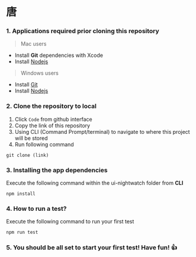 # 唐 


### 1. Applications required prior cloning this repository

> Mac users 
 - Install **Git** dependencies with Xcode
 - Install [Nodejs](https://nodejs.org/en/)

> Windows users
 - Install [Git](https://git-scm.com/download/win)
 - Install [Nodejs](https://nodejs.org/en/)

### 2. Clone the repository to local

 1. Click `Code` from github interface
 2. Copy the link of this repository
 3. Using CLI (Command Prompt/terminal) to navigate to where this project will be stored
 4. Run following command
 ```
 git clone (link)
 ```

### 3. Installing the app dependencies

 Execute the following command within the ui-nightwatch folder from **CLI**
 ```
 npm install
 ```

### 4. How to run a test?
 
 Execute the following command to run your first test
 ```
 npm run test
 ```

### 5. You should be all set to start your first test! Have fun! :+1:
